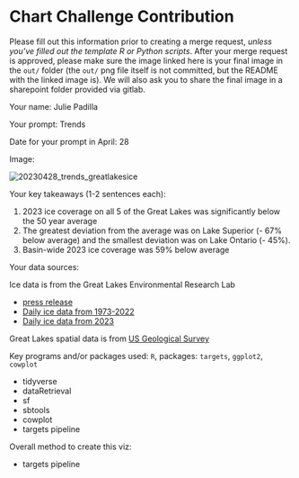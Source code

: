 # Chart Challenge Contribution

Please fill out this information prior to creating a merge request, *unless you've filled out the template R or Python scripts*. After your merge request is approved, please make sure the image linked here is your final image in the `out/` folder (the `out/` png file itself is not committed, but the README with the linked image is). We will also ask you to share the final image in a sharepoint folder provided via gitlab.

Your name: Julie Padilla

Your prompt: Trends

Date for your prompt in April: 28

Image:

![20230428_trends_greatlakesice](/uploads/1cc7ea649af59614c170a91c36f8ba4d/20230428_trends_greatlakesice.png)

Your key takeaways (1-2 sentences each):

1. 2023 ice coverage on all 5 of the Great Lakes was significantly below the 50 year average
2. The greatest deviation from the average was on Lake Superior (- 67% below average) and the smallest deviation was on Lake Ontario (- 45%).
3. Basin-wide 2023 ice coverage was 59% below average

Your data sources:

Ice data is from the Great Lakes Environmental Research Lab 

* [press release](https://research.noaa.gov/article/ArtMID/587/ArticleID/2941/Low-ice-on-the-Great-Lakes-this-winter)
* [Daily ice data from 1973-2022](https://www.glerl.noaa.gov/data/ice/glicd/daily/)
* [Daily ice data from 2023](https://coastwatch.glerl.noaa.gov/statistic/ice/dat/g2022_2023_ice.dat)

Great Lakes spatial data is from [US Geological Survey](https://www.sciencebase.gov/catalog/item/530f8a0ee4b0e7e46bd300dd)

Key programs and/or packages used: `R`, packages: `targets`, `ggplot2`, `cowplot`

  * tidyverse
  * dataRetrieval
  * sf
  * sbtools
  * cowplot
  * targets pipeline

Overall method to create this viz:
 
 * targets pipeline
